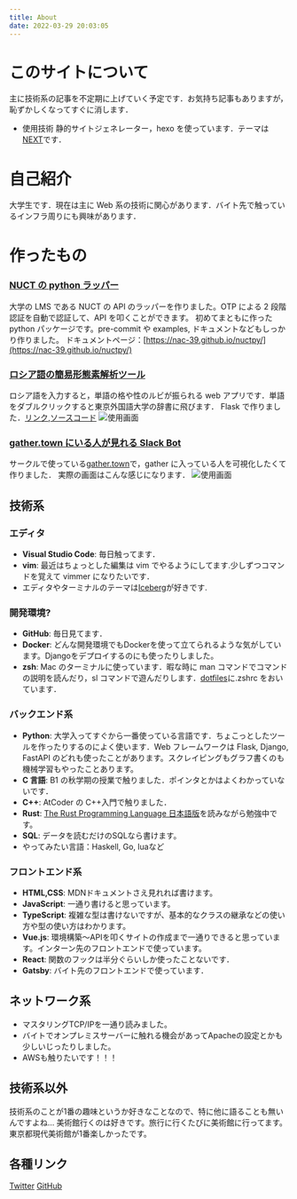 ```yaml
---
title: About
date: 2022-03-29 20:03:05
---
```


# このサイトについて

主に技術系の記事を不定期に上げていく予定です．お気持ち記事もありますが，恥ずかしくなってすぐに消します．

- 使用技術
  静的サイトジェネレーター，hexo を使っています．テーマは[NEXT](https://theme-next.js.org/muse/)です．

# 自己紹介

大学生です．現在は主に Web 系の技術に関心があります．バイト先で触っているインフラ周りにも興味があります．

# 作ったもの

### [NUCT の python ラッパー](https://github.com/nac-39/nuctpy)

大学の LMS である NUCT の API のラッパーを作りました。OTP による 2 段階認証を自動で認証して、API を叩くことができます。
初めてまともに作った python パッケージです。pre-commit や examples, ドキュメントなどもしっかり作りました。
ドキュメントページ：[https://nac-39.github.io/nuctpy/](https://nac-39.github.io/nuctpy/)

### [ロシア語の簡易形態素解析ツール](http://russianannotation.herokuapp.com/)

ロシア語を入力すると，単語の格や性のルビが振られる web アプリです．単語をダブルクリックすると東京外国語大学の辞書に飛びます．
Flask で作りました．[リンク](http://russianannotation.herokuapp.com/),[ソースコード](https://github.com/nac-39/russian_annotation)
![使用画面](/images/russian-annotation.png)

### [gather.town にいる人が見れる Slack Bot](https://github.com/nac-39/slack-bot_gather_member)

サークルで使っている[gather.town](https://gather.town/)で，gather に入っている人を可視化したくて作りました．
実際の画面はこんな感じになります．
![使用画面](/images/gather-slack.png)

## 技術系

### エディタ

- **Visual Studio Code**: 毎日触ってます．
- **vim**: 最近はちょっとした編集は vim でやるようにしてます.少しずつコマンドを覚えて vimmer になりたいです．
- エディタやターミナルのテーマは[Iceberg](http://cocopon.github.io/iceberg.vim/)が好きです.

### 開発環境?

- **GitHub**: 毎日見てます．
- **Docker**: どんな開発環境でもDockerを使って立てられるような気がしています。Djangoをデプロイするのにも使ったりしました。 
- **zsh**: Mac のターミナルに使っています．暇な時に man コマンドでコマンドの説明を読んだり，sl コマンドで遊んだりします．[dotfiles](https://github.com/nac-39/dotfiles)に.zshrc をおいています．

### バックエンド系

- **Python**: 大学入ってすぐから一番使っている言語です．ちょこっとしたツールを作ったりするのによく使います．Web フレームワークは Flask, Django, FastAPI のどれも使ったことがあります。スクレイピングもグラフ書くのも機械学習もやったことあります。
- **C 言語**: B1 の秋学期の授業で触りました．ポインタとかはよくわかっていないです．
- **C++**: AtCoder の C++入門で触りました．
- **Rust**: [The Rust Programming Language 日本語版](https://doc.rust-jp.rs/book-ja/title-page.html)を読みながら勉強中です。
- **SQL**: データを読むだけのSQLなら書けます。
- やってみたい言語：Haskell, Go, luaなど

### フロントエンド系

- **HTML,CSS**: MDNドキュメントさえ見れれば書けます。 
- **JavaScript**: 一通り書けると思っています。
- **TypeScript**: 複雑な型は書けないですが、基本的なクラスの継承などの使い方や型の使い方はわかります。
- **Vue.js**: 環境構築〜APIを叩くサイトの作成まで一通りできると思っています。インターン先のフロントエンドで使っています。
- **React**: 関数のフックは半分ぐらいしか使ったことないです．
- **Gatsby**: バイト先のフロントエンドで使っています．

## ネットワーク系

- マスタリングTCP/IPを一通り読みました。
- バイトでオンプレミスサーバーに触れる機会があってApacheの設定とかも少しいじったりしました。
- AWSも触りたいです！！！

## 技術系以外

技術系のことが1番の趣味というか好きなことなので、特に他に語ることも無いんですよね…
美術館行くのは好きです。旅行に行くたびに美術館に行ってます。東京都現代美術館が1番楽しかったです。

## 各種リンク

[Twitter](https://twitter.com/nac_39_kiitos)
[GitHub](https://github.com/nac-39)
